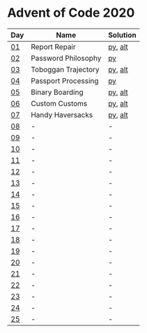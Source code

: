 # Advent of Code 2020

|Day|Name|Solution|
|---|---|---|
|[01](https://adventofcode.com/2020/day/1)|Report Repair|[py](/day01/main.py), [alt](/day01/alt.py)|
|[02](https://adventofcode.com/2020/day/2)|Password Philosophy|[py](/day02/main.py)|
|[03](https://adventofcode.com/2020/day/3)|Toboggan Trajectory|[py](/day03/main.py), [alt](/day03/alt.py)|
|[04](https://adventofcode.com/2020/day/4)|Passport Processing|[py](/day04/main.py)|
|[05](https://adventofcode.com/2020/day/5)|Binary Boarding|[py](/day05/main.py), [alt](/day05/alt.py)|
|[06](https://adventofcode.com/2020/day/6)|Custom Customs|[py](/day06/main.py), [alt](/day06/alt.py)|
|[07](https://adventofcode.com/2020/day/7)|Handy Haversacks|[py](/day07/main.py), [alt](/day07/alt.py)|
|[08](https://adventofcode.com/2020/day/8)|-|-|
|[09](https://adventofcode.com/2020/day/9)|-|-|
|[10](https://adventofcode.com/2020/day/10)|-|-|
|[11](https://adventofcode.com/2020/day/11)|-|-|
|[12](https://adventofcode.com/2020/day/12)|-|-|
|[13](https://adventofcode.com/2020/day/13)|-|-|
|[14](https://adventofcode.com/2020/day/14)|-|-|
|[15](https://adventofcode.com/2020/day/15)|-|-|
|[16](https://adventofcode.com/2020/day/16)|-|-|
|[17](https://adventofcode.com/2020/day/17)|-|-|
|[18](https://adventofcode.com/2020/day/18)|-|-|
|[19](https://adventofcode.com/2020/day/19)|-|-|
|[20](https://adventofcode.com/2020/day/20)|-|-|
|[21](https://adventofcode.com/2020/day/21)|-|-|
|[22](https://adventofcode.com/2020/day/22)|-|-|
|[23](https://adventofcode.com/2020/day/23)|-|-|
|[24](https://adventofcode.com/2020/day/24)|-|-|
|[25](https://adventofcode.com/2020/day/25)|-|-|
